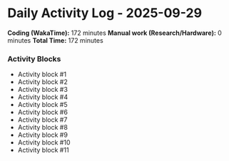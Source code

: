 # Daily Activity Log - 2025-09-29

**Coding (WakaTime):** 172 minutes
**Manual work (Research/Hardware):** 0 minutes
**Total Time:** 172 minutes

### Activity Blocks
- Activity block #1
- Activity block #2
- Activity block #3
- Activity block #4
- Activity block #5
- Activity block #6
- Activity block #7
- Activity block #8
- Activity block #9
- Activity block #10
- Activity block #11
